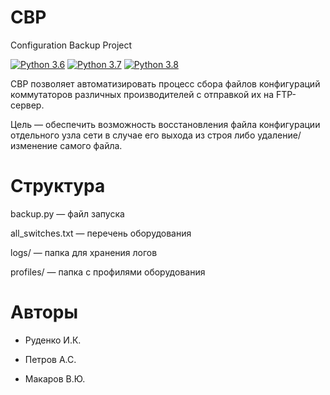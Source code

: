 # CBP 
Configuration Backup Project

[![Python 3.6](https://img.shields.io/badge/python-3.6-blue.svg)](https://www.python.org/downloads/release/python-360/) [![Python 3.7](https://img.shields.io/badge/python-3.7-blue.svg)](https://www.python.org/downloads/release/python-370/) [![Python 3.8](https://img.shields.io/badge/python-3.8-blue.svg)](https://www.python.org/downloads/release/python-380/)

CBP позволяет автоматизировать процесс сбора файлов конфигураций коммутаторов различных производителей с отправкой их на FTP-сервер.

Цель — обеспечить возможность восстановления файла конфигурации отдельного узла сети в случае его выхода из строя либо удаление/изменение самого файла.

# Структура
backup.py — файл запуска 

all_switches.txt — перечень оборудования

logs/ — папка для хранения логов

profiles/ — папка с профилями оборудования

# Авторы

* Руденко И.К.

* Петров А.С.

* Макаров В.Ю.
